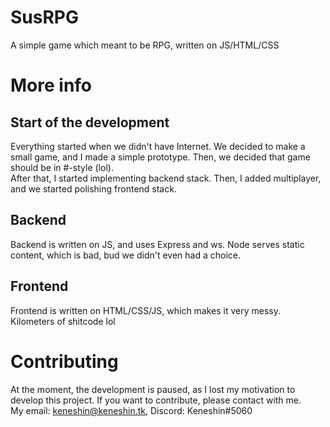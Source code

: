 # SusRPG
A simple game which meant to be RPG, written on JS/HTML/CSS

# More info
## Start of the development
Everything started when we didn't have Internet. We decided to make a small game, and I made a simple prototype. Then, we decided that game should be in #-style (lol).   
After that, I started implementing backend stack. Then, I added multiplayer, and we started polishing frontend stack.
## Backend
Backend is written on JS, and uses Express and ws. Node serves static content, which is bad, bud we didn't even had a choice.
## Frontend
Frontend is written on HTML/CSS/JS, which makes it very messy. Kilometers of shitcode lol
# Contributing
At the moment, the development is paused, as I lost my motivation to develop this project. If you want to contribute, please contact with me.   
My email: keneshin@keneshin.tk, Discord: Keneshin#5060
